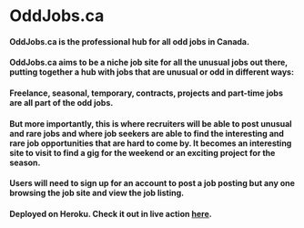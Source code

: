 # OddJobs.ca

#### OddJobs.ca is the professional hub for all odd jobs in Canada.

#### OddJobs.ca aims to be a niche job site for all the unusual jobs out there, putting together a hub with jobs that are unusual or odd in different ways:

#### Freelance, seasonal, temporary, contracts, projects and part-time jobs are all part of the odd jobs.  

#### But more importantly, this is where recruiters will be able to post unusual and rare jobs and where job seekers are able to find the interesting and rare job opportunities that are hard to come by.  It becomes an interesting site to visit to find a gig for the weekend or an exciting project for the season.

#### Users will need to sign up for an account to post a job posting but any one browsing the job site and view the job listing.

#### Deployed on Heroku.  Check it out in live action [here](https://boiling-lowlands-86012.herokuapp.com/).
